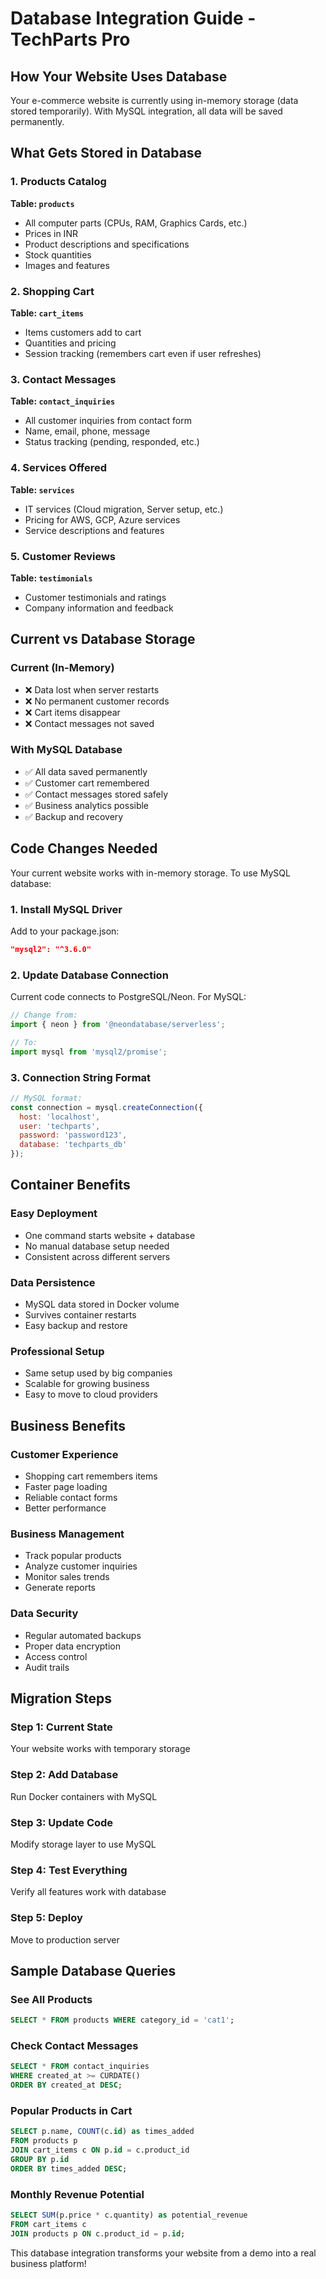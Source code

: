# Database Integration Guide - TechParts Pro

## How Your Website Uses Database

Your e-commerce website is currently using in-memory storage (data stored temporarily). With MySQL integration, all data will be saved permanently.

## What Gets Stored in Database

### 1. Products Catalog
**Table: `products`**
- All computer parts (CPUs, RAM, Graphics Cards, etc.)
- Prices in INR
- Product descriptions and specifications
- Stock quantities
- Images and features

### 2. Shopping Cart
**Table: `cart_items`**
- Items customers add to cart
- Quantities and pricing
- Session tracking (remembers cart even if user refreshes)

### 3. Contact Messages
**Table: `contact_inquiries`**
- All customer inquiries from contact form
- Name, email, phone, message
- Status tracking (pending, responded, etc.)

### 4. Services Offered
**Table: `services`**
- IT services (Cloud migration, Server setup, etc.)
- Pricing for AWS, GCP, Azure services
- Service descriptions and features

### 5. Customer Reviews
**Table: `testimonials`**
- Customer testimonials and ratings
- Company information and feedback

## Current vs Database Storage

### Current (In-Memory)
- ❌ Data lost when server restarts
- ❌ No permanent customer records
- ❌ Cart items disappear
- ❌ Contact messages not saved

### With MySQL Database
- ✅ All data saved permanently
- ✅ Customer cart remembered
- ✅ Contact messages stored safely
- ✅ Business analytics possible
- ✅ Backup and recovery

## Code Changes Needed

Your current website works with in-memory storage. To use MySQL database:

### 1. Install MySQL Driver
Add to your package.json:
```json
"mysql2": "^3.6.0"
```

### 2. Update Database Connection
Current code connects to PostgreSQL/Neon. For MySQL:
```javascript
// Change from:
import { neon } from '@neondatabase/serverless';

// To:
import mysql from 'mysql2/promise';
```

### 3. Connection String Format
```javascript
// MySQL format:
const connection = mysql.createConnection({
  host: 'localhost',
  user: 'techparts',
  password: 'password123',
  database: 'techparts_db'
});
```

## Container Benefits

### Easy Deployment
- One command starts website + database
- No manual database setup needed
- Consistent across different servers

### Data Persistence
- MySQL data stored in Docker volume
- Survives container restarts
- Easy backup and restore

### Professional Setup
- Same setup used by big companies
- Scalable for growing business
- Easy to move to cloud providers

## Business Benefits

### Customer Experience
- Shopping cart remembers items
- Faster page loading
- Reliable contact forms
- Better performance

### Business Management
- Track popular products
- Analyze customer inquiries
- Monitor sales trends
- Generate reports

### Data Security
- Regular automated backups
- Proper data encryption
- Access control
- Audit trails

## Migration Steps

### Step 1: Current State
Your website works with temporary storage

### Step 2: Add Database
Run Docker containers with MySQL

### Step 3: Update Code
Modify storage layer to use MySQL

### Step 4: Test Everything
Verify all features work with database

### Step 5: Deploy
Move to production server

## Sample Database Queries

### See All Products
```sql
SELECT * FROM products WHERE category_id = 'cat1';
```

### Check Contact Messages
```sql
SELECT * FROM contact_inquiries 
WHERE created_at >= CURDATE() 
ORDER BY created_at DESC;
```

### Popular Products in Cart
```sql
SELECT p.name, COUNT(c.id) as times_added
FROM products p
JOIN cart_items c ON p.id = c.product_id
GROUP BY p.id
ORDER BY times_added DESC;
```

### Monthly Revenue Potential
```sql
SELECT SUM(p.price * c.quantity) as potential_revenue
FROM cart_items c
JOIN products p ON c.product_id = p.id;
```

This database integration transforms your website from a demo into a real business platform!